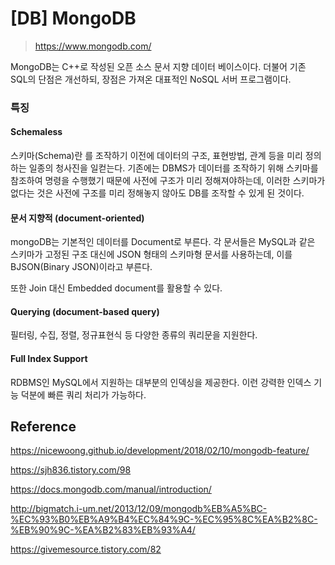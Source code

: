 # [DB] MongoDB

>  https://www.mongodb.com/



MongoDB는 C++로 작성된 오픈 소스 문서 지향 데이터 베이스이다. 더불어 기존 SQL의 단점은 개선하되, 장점은 가져온 대표적인 NoSQL 서버 프로그램이다.



### 특징

#### Schemaless

스키마(Schema)란 를 조작하기 이전에 데이터의 구조, 표현방법, 관계 등을 미리 정의하는 일종의 청사진을 일컫는다. 기존에는 DBMS가 데이터를 조작하기 위해 스키마를 참조하여 명령을 수행했기 때문에 사전에 구조가 미리 정해져야하는데, 이러한 스키마가 없다는 것은 사전에 구조를 미리 정해놓지 않아도 DB를 조작할 수 있게 된 것이다.



#### 문서 지향적 (document-oriented) 

mongoDB는 기본적인 데이터를 Document로 부른다.  각 문서들은 MySQL과 같은 스키마가 고정된 구조 대신에 JSON 형태의 스키마형 문서를 사용하는데, 이를 BJSON(Binary JSON)이라고 부른다.

또한 Join 대신 Embedded document를 활용할 수 있다.







#### Querying (document-based query)

필터링, 수집, 정렬, 정규표현식 등 다양한 종류의 쿼리문을 지원한다.



#### Full Index Support

RDBMS인 MySQL에서 지원하는 대부분의 인덱싱을 제공한다. 이런 강력한 인덱스 기능 덕분에 빠른 쿼리 처리가 가능하다.



## Reference

https://nicewoong.github.io/development/2018/02/10/mongodb-feature/

https://sjh836.tistory.com/98

https://docs.mongodb.com/manual/introduction/

http://bigmatch.i-um.net/2013/12/09/mongodb%EB%A5%BC-%EC%93%B0%EB%A9%B4%EC%84%9C-%EC%95%8C%EA%B2%8C-%EB%90%9C-%EA%B2%83%EB%93%A4/

https://givemesource.tistory.com/82
